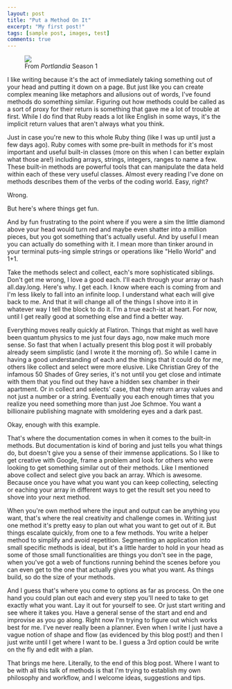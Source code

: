```yaml
---
layout: post
title: "Put a Method On It"
excerpt: "My first post!"
tags: [sample post, images, test]
comments: true
---
```


<figure>
  <img src="bird_photo.jpg"></a>
  <figcaption>From <em>Portlandia</em> Season 1</figcaption>
</figure>

I like writing because it's the act of immediately taking something out of your head and putting it down on a page. But just like you can create complex meaning like metaphors and allusions out of words, I've found methods do something similar. Figuring out how methods could be called as a sort of proxy for their return is something that gave me a lot of trouble at first. While I do find that Ruby reads a lot like English in some ways, it's the implicit return values that aren't always what you think.


Just in case you're new to this whole Ruby thing (like I was up until just a few days ago). Ruby comes with some pre-built in methods for it's most important and useful built-in classes (more on this when I can better explain what those are!) including arrays, strings, integers, ranges to name a few. These built-in methods are powerful tools that can manipulate the data held within each of these very useful classes. Almost every reading I've done on methods describes them of the verbs of the coding world. Easy, right?

Wrong.


But here's where things get fun.


And by fun frustrating to the point where if you were a sim the little diamond above your head would turn red and maybe even shatter into a million pieces, but you got something that's actually useful. And by useful I mean you can actually do something with it. I mean more than tinker around in your terminal puts-ing simple strings or operations like "Hello World" and 1+1.


Take the methods select and collect, each's more sophisticated siblings. Don't get me wrong, I love a good each. I'll each through your array or hash all.day.long. Here's why. I get each. I know where each is coming from and I'm less likely to fall into an infinite loop. I understand what each will give back to me. And that it will change all of the things I shove into it in whatever way I tell the block to do it. I'm a true each-ist at heart. For now, until I get really good at something else and find a better way.


Everything moves really quickly at Flatiron. Things that might as well have been quantum physics to me just four days ago, now make much more sense. So fast that when I actually present this blog post it will probably already seem simplistic (and I wrote it the morning of). So while I came in having a good understanding of each and the things that it could do for me, others like collect and select were more elusive. Like Christian Grey of the infamous 50 Shades of Grey series, it's not until you get close and intimate with them that you find out they have a hidden sex chamber in their apartment. Or in collect and selects' case, that they return array values and not just a number or a string. Eventually you each enough times that you realize you need something more than just Joe Schmoe. You want a billionaire publishing magnate with smoldering eyes and a dark past.



Okay, enough with this example.



That's where the documentation comes in when it comes to the built-in methods. But documentation is kind of boring and just tells you what things do, but doesn't give you a sense of their immense applications. So I like to get creative with Google, frame a problem and look for others who were looking to get something similar out of their methods. Like I mentioned above collect and select give you back an array. Which is awesome. Because once you have what you want you can keep collecting, selecting or eaching your array in different ways to get the result set you need to shove into your next method.



When you're own method where the input and output can be anything you want, that's where the real creativity and challenge comes in. Writing just one method it's pretty easy to plan out what you want to get out of it. But things escalate quickly, from one to a few methods. You write a helper method to simplify and avoid repetition. Segmenting an application into small specific methods is ideal, but it's a little harder to hold in your head as some of those small functionalities are things you don't see in the page, when you've got a web of functions running behind the scenes before you can even get to the one that actually gives you what you want. As things build, so do the size of your methods.



And I guess that's where you come to options as far as process. On the one hand you could plan out each and every step you'll need to take to get exactly what you want. Lay it out for yourself to see. Or just start writing and see where it takes you. Have a general sense of the start and end and improvise as you go along. Right now I'm trying to figure out which works best for me. I've never really been a planner. Even when I write I just have a vague notion of shape and flow (as evidenced by this blog post!) and then I just write until I get where I want to be. I guess a 3rd option could be write on the fly and edit with a plan.


That brings me here. Literally, to the end of this blog post. Where I want to be with all this talk of methods is that I'm trying to establish my own philosophy and workflow, and I welcome ideas, suggestions and tips.